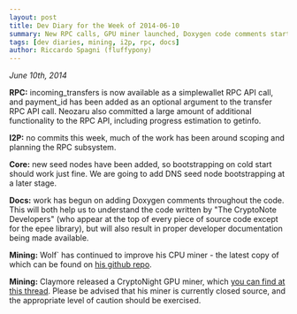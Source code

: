 ```yaml
---
layout: post
title: Dev Diary for the Week of 2014-06-10
summary: New RPC calls, GPU miner launched, Doxygen code comments started
tags: [dev diaries, mining, i2p, rpc, docs]
author: Riccardo Spagni (fluffypony)
---
```


*June 10th, 2014*

**RPC:** incoming_transfers is now available as a simplewallet RPC API call, and payment_id has been added as an optional argument to the transfer RPC API call. Neozaru also committed a large amount of additional functionality to the RPC API, including progress estimation to getinfo.

**I2P:** no commits this week, much of the work has been around scoping and planning the RPC subsystem.

**Core:** new seed nodes have been added, so bootstrapping on cold start should work just fine. We are going to add DNS seed node bootstrapping at a later stage.

**Docs:** work has begun on adding Doxygen comments throughout the code. This will both help us to understand the code written by "The CryptoNote Developers" (who appear at the top of every piece of source code except for the epee library), but will also result in proper developer documentation being made available.

**Mining:** Wolf` has continued to improve his CPU miner - the latest copy of which can be found on [his github repo](https://github.com/wolf9466/cpuminer-multi).

**Mining:** Claymore released a CryptoNight GPU miner, which [you can find at this thread](https://bitcointalk.org/index.php?topic=638915.0). Please be advised that his miner is currently closed source, and the appropriate level of caution should be exercised.
